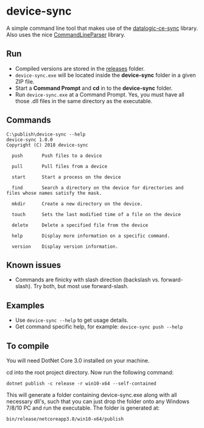 # device-sync
A simple command line tool that makes use of the [datalogic-ce-sync](https://www.nuget.org/packages/datalogic-ce-sync/) library.
Also uses the nice [CommandLineParser](https://www.nuget.org/packages/CommandLineParser/) library.

## Run
* Compiled versions are stored in the [releases](https://github.com/datalogic/device-sync/releases) folder. 
* ```device-sync.exe``` will be located inside the **device-sync** folder in a given ZIP file.
* Start a **Command Prompt** and **cd** in to the **device-sync** folder. 
* Run ```device-sync.exe``` at a Command Prompt.  Yes, you must have all those .dll files in the same directory as the executable. 

## Commands

    C:\publish\device-sync --help
    device-sync 1.0.0
    Copyright (C) 2018 device-sync
    
      push       Push files to a device
    
      pull       Pull files from a device
    
      start      Start a process on the device
    
      find       Search a directory on the device for directories and files whose names satisfy the mask.
    
      mkdir      Create a new directory on the device.
    
      touch      Sets the last modified time of a file on the device
    
      delete     Delete a specified file from the device
    
      help       Display more information on a specific command.
    
      version    Display version information.

## Known issues
* Commands are finicky with slash direction (backslash vs. forward-slash). Try both, but most use forward-slash.

## Examples
* Use ```device-sync --help``` to get usage details.
* Get command specific help, for example: ```device-sync push --help```
  
  
## To compile
You will need DotNet Core 3.0 installed on your machine.

cd into the root project directory. Now run the following command:

    dotnet publish -c release -r win10-x64 --self-contained


This will generate a folder containing device-sync.exe along with all necessary dll's, such that you can just drop the folder onto any Windows 7/8/10 PC and run the executable.  The folder is generated at:

    bin/release/netcoreapp3.0/win10-x64/publish



